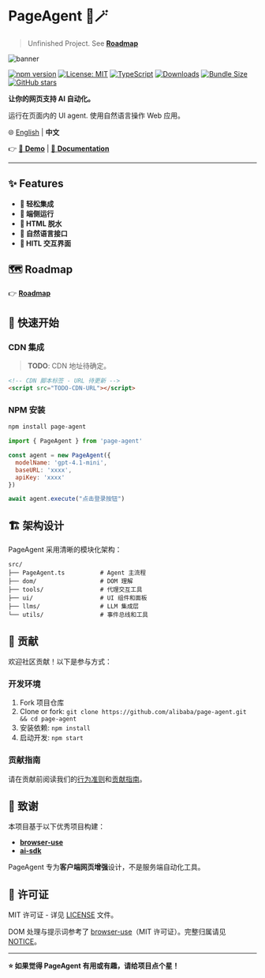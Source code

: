 # PageAgent 🤖🪄

> Unfinished Project. See [**Roadmap**](./ROADMAP.md)

![banner](https://img.alicdn.com/imgextra/i1/O1CN01RY0Wvh26ATVeDIX7v_!!6000000007621-0-tps-1672-512.jpg)

[![npm version](https://badge.fury.io/js/page-agent.svg)](https://badge.fury.io/js/page-agent) [![License: MIT](https://img.shields.io/badge/License-MIT-yellow.svg)](https://opensource.org/licenses/MIT) [![TypeScript](https://img.shields.io/badge/%3C%2F%3E-TypeScript-%230074c1.svg)](http://www.typescriptlang.org/) [![Downloads](https://img.shields.io/npm/dt/page-agent.svg)](https://www.npmjs.com/package/page-agent) [![Bundle Size](https://img.shields.io/bundlephobia/minzip/page-agent)](https://bundlephobia.com/package/page-agent) [![GitHub stars](https://img.shields.io/github/stars/alibaba/page-agent.svg)](https://github.com/alibaba/page-agent)

**让你的网页支持 AI 自动化。**

运行在页面内的 UI agent. 使用自然语言操作 Web 应用。

🌐 [English](./README.md) | **中文**

👉 [🚀 **Demo**](https://alibaba.github.io/page-agent/) | [📖 **Documentation**](https://alibaba.github.io/page-agent/#/docs/introduction/overview)

---

## ✨ Features

- **🎯 轻松集成**
- **🔐 端侧运行**
- **🧠 HTML 脱水**
- **💬 自然语言接口**
- **🎨 HITL 交互界面**

## 🗺️ Roadmap

👉 [**Roadmap**](./ROADMAP.md)

## 🚀 快速开始

### CDN 集成

> **TODO**: CDN 地址待确定。

```html
<!-- CDN 脚本标签 - URL 待更新 -->
<script src="TODO-CDN-URL"></script>
```

### NPM 安装

```bash
npm install page-agent
```

```javascript
import { PageAgent } from 'page-agent'

const agent = new PageAgent({
  modelName: 'gpt-4.1-mini',
  baseURL: 'xxxx',
  apiKey: 'xxxx'
})

await agent.execute("点击登录按钮")
```

## 🏗️ 架构设计

PageAgent 采用清晰的模块化架构：

```
src/
├── PageAgent.ts          # Agent 主流程
├── dom/                  # DOM 理解
├── tools/                # 代理交互工具
├── ui/                   # UI 组件和面板
├── llms/                 # LLM 集成层
└── utils/                # 事件总线和工具
```

## 🤝 贡献

欢迎社区贡献！以下是参与方式：

### 开发环境

1. Fork 项目仓库
2. Clone or fork: `git clone https://github.com/alibaba/page-agent.git && cd page-agent`
3. 安装依赖: `npm install`
4. 启动开发: `npm start`

### 贡献指南

请在贡献前阅读我们的[行为准则](CODE_OF_CONDUCT.md)和[贡献指南](CONTRIBUTING.md)。

## 👏 致谢

本项目基于以下优秀项目构建：

- **[browser-use](https://github.com/browser-use/browser-use)**
- **[ai-sdk](https://ai-sdk.dev/)**

PageAgent 专为**客户端网页增强**设计，不是服务端自动化工具。

## 📄 许可证

MIT 许可证 - 详见 [LICENSE](LICENSE) 文件。

DOM 处理与提示词参考了 [browser-use](https://github.com/browser-use/browser-use)（MIT 许可证）。完整归属请见 [NOTICE](NOTICE)。

---

**⭐ 如果觉得 PageAgent 有用或有趣，请给项目点个星！**